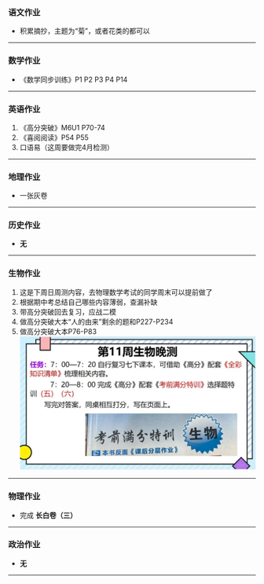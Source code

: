 ### 语文作业
* 积累摘抄，主题为“菊”，或者花类的都可以
---

### 数学作业
* 《数学同步训练》P1 P2 P3 P4 P14
---

### 英语作业
1. 《高分突破》M6U1 P70-74
2. 《喜阅阅读》P54 P55
3. 口语易（这周要做完4月检测）
---

### 地理作业
* 一张灰卷
---

### 历史作业
* **无**
---

### 生物作业
1. 这是下周日周测内容，去物理数学考试的同学周末可以提前做了
2. 根据期中考总结自己哪些内容薄弱，查漏补缺
3. 带高分突破回去复习，应战二模
4. 做高分突破大本“人的由来”剩余的题和P227-P234
5. 做高分突破大本P76-P83
![hw](./_images/10b.webp)
---

### 物理作业
* 完成 **长白卷（三）**
---

### 政治作业
* **无**
---

